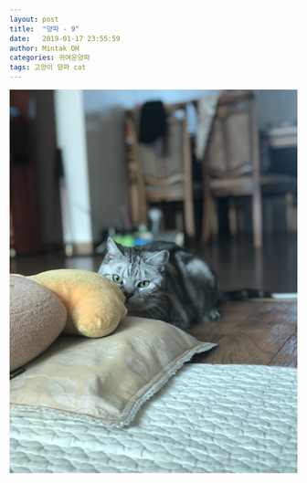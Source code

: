 ```yaml
---
layout: post
title:  "양파 - 9"
date:   2019-01-17 23:55:59
author: Mintak OH
categories: 귀여운양파
tags: 고양이 양파 cat
---
```


![이미지](https://github.com/mintakoh/mintakoh.github.io/blob/master/assets/cat_onion/onion9.jpg)